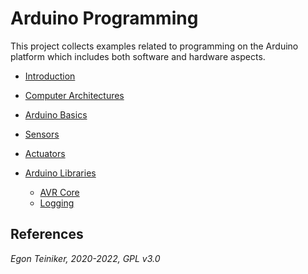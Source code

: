 # Arduino Programming

This project collects examples related to programming on the Arduino platform which
includes both software and hardware aspects.

* [Introduction](introduction/)

* [Computer Architectures](computer-architectures/)

* [Arduino Basics](basics/)

* [Sensors](sensors/)
  
* [Actuators](actuators/)
 
* [Arduino Libraries](libraries)
    * [AVR Core](libraries/avr-core/)
    * [Logging](libraries/logging/)

## References


*Egon Teiniker, 2020-2022, GPL v3.0* 
